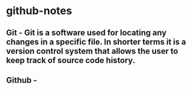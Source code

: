 # github-notes

## Git - Git is a software used for locating any changes in a specific file. In shorter terms it is a version control system that allows the user to keep track of source code history.

## Github - 
